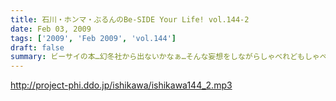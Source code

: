 ```yaml
---
title: 石川・ホンマ・ぶるんのBe-SIDE Your Life! vol.144-2
date: Feb 03, 2009
tags: ['2009', 'Feb 2009', 'vol.144']
draft: false
summary: ビーサイの本…幻冬社から出ないかなぁ…そんな妄想をしながらしゃべれどもしゃべれども…な三人なのです。NAMAE
---
```


http://project-phi.ddo.jp/ishikawa/ishikawa144_2.mp3
